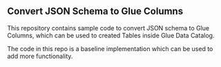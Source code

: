 ## Convert JSON Schema to Glue Columns

This repository contains sample code to convert JSON schema to Glue Columns, which can be used to created Tables inside Glue Data Catalog.

The code in this repo is a baseline implementation which can be used to add more functionality.